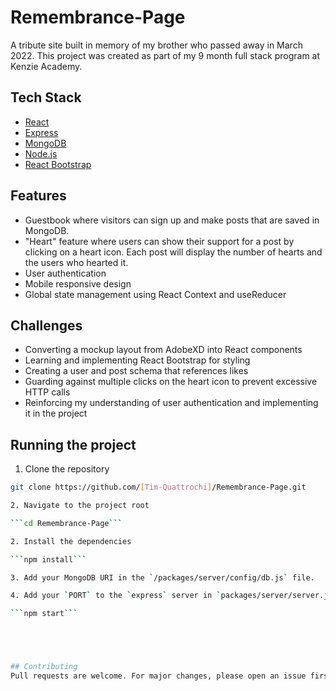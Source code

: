 # Remembrance-Page

A tribute site built in memory of my brother who passed away in March 2022. This project was created as part of my 9 month full stack program at Kenzie Academy.

## Tech Stack

- [React](https://reactjs.org/)
- [Express](https://expressjs.com/)
- [MongoDB](https://www.mongodb.com/)
- [Node.js](https://nodejs.org/)
- [React Bootstrap](https://react-bootstrap.github.io/)

## Features

- Guestbook where visitors can sign up and make posts that are saved in MongoDB.
- "Heart" feature where users can show their support for a post by clicking on a heart icon. Each post will display the number of hearts and the users who hearted it.
- User authentication
- Mobile responsive design
- Global state management using React Context and useReducer

## Challenges

- Converting a mockup layout from AdobeXD into React components
- Learning and implementing React Bootstrap for styling
- Creating a user and post schema that references likes
- Guarding against multiple clicks on the heart icon to prevent excessive HTTP calls
- Reinforcing my understanding of user authentication and implementing it in the project

## Running the project

1. Clone the repository

````bash
git clone https://github.com/[Tim-Quattrochi]/Remembrance-Page.git

2. Navigate to the project root

```cd Remembrance-Page```

2. Install the dependencies

```npm install```

3. Add your MongoDB URI in the `/packages/server/config/db.js` file.

4. Add your `PORT` to the `express` server in `packages/server/server.js`

```npm start```





## Contributing
Pull requests are welcome. For major changes, please open an issue first to discuss what you would like to change.
````
